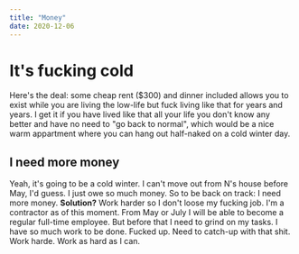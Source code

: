 ```yaml
---
title: "Money"
date: 2020-12-06
---
```


# It's fucking cold

Here's the deal: some cheap rent ($300) and dinner included allows you to exist
while you are living the low-life but fuck living like that for years and years.
I get it if you have lived like that all your life you don't know any better and have
no need to "go back to normal", which would be a nice warm appartment where you can
hang out half-naked on a cold winter day.

## I need more money

Yeah, it's going to be a cold winter. I can't move out from N's house before
May, I'd guess. I just owe so much money. So to be back on track: I need more
money. 
 **Solution?** Work harder so I don't loose my fucking job. I'm a contractor as
of this moment. From May or July I will be able to become a regular full-time
employee. But before that I need to grind on my tasks. I have so much work to
be done. Fucked up. Need to catch-up with that shit. Work harde. Work as hard as
I can.
  
